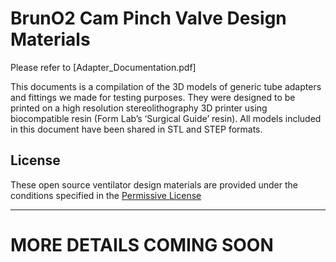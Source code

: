# BrunO2 Cam Pinch Valve Design Materials

Please refer to [Adapter_Documentation.pdf]

This documents is a compilation of the 3D models of generic tube adapters and fittings we made for testing purposes. They were designed to be printed on a high resolution stereolithography 3D printer using biocompatible resin (Form Lab’s ‘Surgical Guide’ resin). All models included in this document have been shared in STL and STEP formats.

## License
These open source ventilator design materials are provided under the conditions specified in the [Permissive License](https://github.com/bruno2-ventilator/bruno2/blob/master/Permissive%20License--Brown%20University%20041720.pdf)

---
# MORE DETAILS COMING SOON
